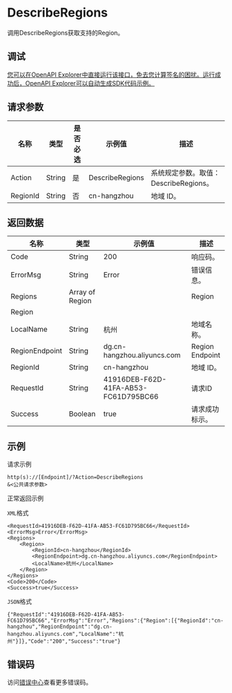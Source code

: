 # DescribeRegions

调用DescribeRegions获取支持的Region。

## 调试

[您可以在OpenAPI Explorer中直接运行该接口，免去您计算签名的困扰。运行成功后，OpenAPI Explorer可以自动生成SDK代码示例。](https://api.aliyun.com/#product=dg&api=DescribeRegions&type=RPC&version=2019-03-27)

## 请求参数

|名称|类型|是否必选|示例值|描述|
|--|--|----|---|--|
|Action|String|是|DescribeRegions|系统规定参数。取值：DescribeRegions。 |
|RegionId|String|否|cn-hangzhou|地域 ID。 |

## 返回数据

|名称|类型|示例值|描述|
|--|--|---|--|
|Code|String|200|响应码。 |
|ErrorMsg|String|Error|错误信息。 |
|Regions|Array of Region| |Region |
|Region| | | |
|LocalName|String|杭州|地域名称。 |
|RegionEndpoint|String|dg.cn-hangzhou.aliyuncs.com|Region Endpoint |
|RegionId|String|cn-hangzhou|地域 ID。 |
|RequestId|String|41916DEB-F62D-41FA-AB53-FC61D795BC66|请求ID |
|Success|Boolean|true|请求成功标示。 |

## 示例

请求示例

```
http(s)://[Endpoint]/?Action=DescribeRegions
&<公共请求参数>
```

正常返回示例

`XML`格式

```
<RequestId>41916DEB-F62D-41FA-AB53-FC61D795BC66</RequestId>
<ErrorMsg>Error</ErrorMsg>
<Regions>
    <Region>
        <RegionId>cn-hangzhou</RegionId>
        <RegionEndpoint>dg.cn-hangzhou.aliyuncs.com</RegionEndpoint>
        <LocalName>杭州</LocalName>
    </Region>
</Regions>
<Code>200</Code>
<Success>true</Success>
```

`JSON`格式

```
{"RequestId":"41916DEB-F62D-41FA-AB53-FC61D795BC66","ErrorMsg":"Error","Regions":{"Region":[{"RegionId":"cn-hangzhou","RegionEndpoint":"dg.cn-hangzhou.aliyuncs.com","LocalName":"杭州"}]},"Code":"200","Success":"true"}
```

## 错误码

访问[错误中心](https://error-center.alibabacloud.com/status/product/dg)查看更多错误码。

